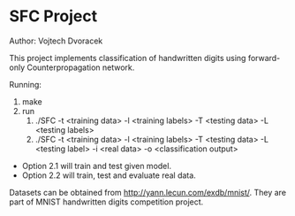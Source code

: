 SFC Project
===========

Author: Vojtech Dvoracek

This project implements classification of handwritten digits using
forward-only Counterpropagation network.

Running:

 1. make
 2. run
     1. ./SFC -t \<training data\> -l \<training labels\> -T \<testing data\> -L \<testing labels\>
     2. ./SFC -t \<training data\> -l \<training labels\> -T \<testing data\> -L \<testing label\> -i \<real data\> -o \<classification output\>

* Option 2.1 will train and test given model.
* Option 2.2 will train, test and evaluate real data.

Datasets can be obtained from http://yann.lecun.com/exdb/mnist/.
They are part of MNIST handwritten digits competition project.

